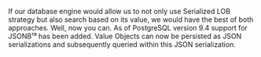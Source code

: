 If our database engine would allow us to not only use Serialized LOB strategy but also search based on its value, we would have the best of both approaches. Well, now you can. As of PostgreSQL version 9.4 support for JSONB¹⁹ has been added. Value Objects can now be persisted as JSON serializations and subsequently queried within this JSON serialization.



